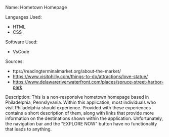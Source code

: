 Name: Hometown Homepage

Languages Used:

- HTML
- CSS

Software Used: 
- VsCode

Sources:
- ttps://readingterminalmarket.org/about-the-market/
- https://www.visitphilly.com/things-to-do/attractions/love-statue/
- https://www.delawareriverwaterfront.com/places/spruce-street-harbor-park

Description: This is a non-responsive hometown homepage based in Philadelphia, Pennslyvania. Within this application,  most individuals who visit Philadelphia should experience. Provided with these experiences contains a short description of them, along with links that provide more information on the destinations shown within the application. Unfortunately, the navigation bar and the "EXPLORE NOW" button have no functionality that leads to anything.